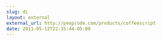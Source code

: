 ```yaml
---
slug: dL
layout: external
external_url: http://peepcode.com/products/coffeescript
date: 2011-05-12T22:35:44-05:00
---
```

